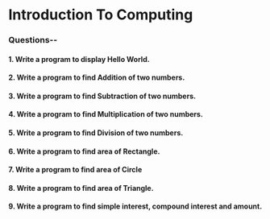 # Introduction To Computing

###  Questions--

#### 1. Write a program to display Hello World.

#### 2. Write a program to find Addition of two numbers.

#### 3. Write a program to find Subtraction of two numbers.

#### 4. Write a program to find Multiplication of two numbers.

#### 5. Write a program to find Division of two numbers.

#### 6. Write a program to find area of Rectangle.

#### 7. Write a program to find area of Circle

#### 8. Write a program to find area of Triangle.

#### 9. Write a program to find simple interest, compound interest and amount.
